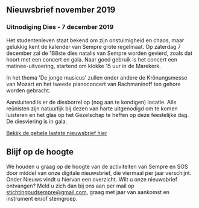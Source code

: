 ## Nieuwsbrief november 2019

### Uitnodiging Dies - 7 december 2019

Het studentenleven staat bekend om zijn onstuimigheid en chaos, maar gelukkig kent de kalender van Sempre grote regelmaat. Op zaterdag 7 december zal de 188ste dies natalis van Sempre worden gevierd, zoals dat hoort met een concert en gala. Naar goed gebruik is het concert een matinee-uitvoering, startend om klokke 15 uur in de Marekerk.

In het thema 'De jonge musicus' zullen onder andere de Krönungsmesse van Mozart en het tweede pianoconcert van Rachmaninoff ten gehore worden gebracht.

Aansluitend is er de diesborrel op (nog aan te kondigen) locatie. Alle reünisten zijn natuurlijk bij dezen van harte uitgenodigd om te komen luisteren en het glas op het Gezelschap te heffen op deze feestelijke dag. De diesviering is in gala.

[Bekijk de gehele laatste nieuwsbrief hier](https://mailchi.mp/2358e1b81441/nieuwsbrief-juni-stichting-oud-sempre-505487)

## Blijf op de hoogte

We houden u graag op de hoogte van de activiteiten van Sempre en SOS door middel van onze digitale nieuwsbrief, die viermaal per jaar verschijnt. Onder Nieuws vindt u hiervan een overzicht. Wilt u onze nieuwsbrief ontvangen? Meld u zich dan bij ons aan per mail op stichtingoudsempre@gmail.com, graag met jaar van aankomst en instrument en/of stemgroep.
